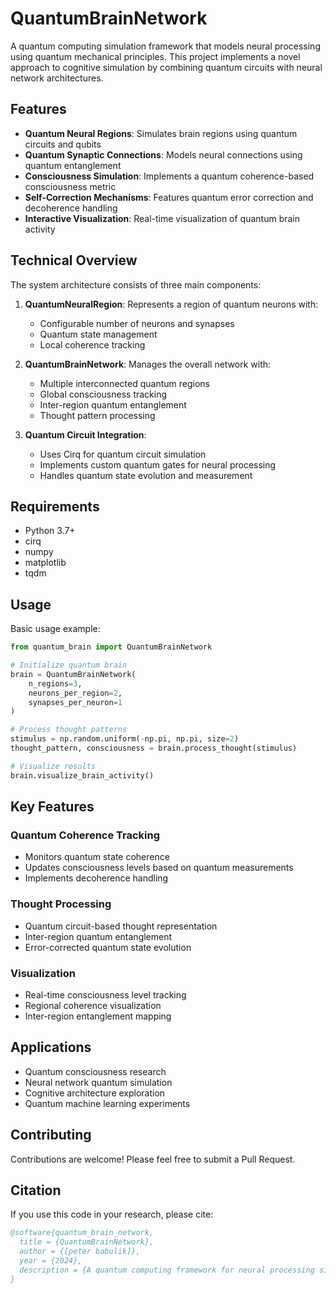 # QuantumBrainNetwork

A quantum computing simulation framework that models neural processing using quantum mechanical principles. This project implements a novel approach to cognitive simulation by combining quantum circuits with neural network architectures.

## Features

- **Quantum Neural Regions**: Simulates brain regions using quantum circuits and qubits
- **Quantum Synaptic Connections**: Models neural connections using quantum entanglement
- **Consciousness Simulation**: Implements a quantum coherence-based consciousness metric
- **Self-Correction Mechanisms**: Features quantum error correction and decoherence handling
- **Interactive Visualization**: Real-time visualization of quantum brain activity

## Technical Overview

The system architecture consists of three main components:

1. **QuantumNeuralRegion**: Represents a region of quantum neurons with:
   - Configurable number of neurons and synapses
   - Quantum state management
   - Local coherence tracking

2. **QuantumBrainNetwork**: Manages the overall network with:
   - Multiple interconnected quantum regions
   - Global consciousness tracking
   - Inter-region quantum entanglement
   - Thought pattern processing

3. **Quantum Circuit Integration**:
   - Uses Cirq for quantum circuit simulation
   - Implements custom quantum gates for neural processing
   - Handles quantum state evolution and measurement

## Requirements

- Python 3.7+
- cirq
- numpy
- matplotlib
- tqdm

## Usage

Basic usage example:

```python
from quantum_brain import QuantumBrainNetwork

# Initialize quantum brain
brain = QuantumBrainNetwork(
    n_regions=3,
    neurons_per_region=2,
    synapses_per_neuron=1
)

# Process thought patterns
stimulus = np.random.uniform(-np.pi, np.pi, size=2)
thought_pattern, consciousness = brain.process_thought(stimulus)

# Visualize results
brain.visualize_brain_activity()
```

## Key Features

### Quantum Coherence Tracking
- Monitors quantum state coherence
- Updates consciousness levels based on quantum measurements
- Implements decoherence handling

### Thought Processing
- Quantum circuit-based thought representation
- Inter-region quantum entanglement
- Error-corrected quantum state evolution

### Visualization
- Real-time consciousness level tracking
- Regional coherence visualization
- Inter-region entanglement mapping

## Applications

- Quantum consciousness research
- Neural network quantum simulation
- Cognitive architecture exploration
- Quantum machine learning experiments

## Contributing

Contributions are welcome! Please feel free to submit a Pull Request.

## Citation

If you use this code in your research, please cite:

```bibtex
@software{quantum_brain_network,
  title = {QuantumBrainNetwork},
  author = {[peter babulik]},
  year = {2024},
  description = {A quantum computing framework for neural processing simulation}
}
```
